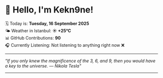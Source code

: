 # 👋 Hello, I'm Kekn9ne!

🗓️ Today is: **Tuesday, 16 September 2025**  
🌤️ Weather in Istanbul: **☀️   +25°C**  
📊 GitHub Contributions: **90**  
🎧 Currently Listening: Not listening to anything right now ❌

---

_"If you only knew the magnificence of the 3, 6, and 9, then you would have a key to the universe. — *Nikola Tesla*"_

---
